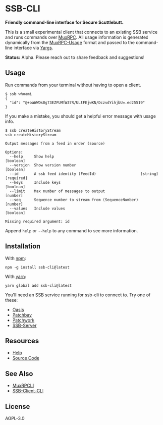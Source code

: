 # SSB-CLI

**Friendly command-line interface for Secure Scuttlebutt.**

This is a small experimental client that connects to an existing SSB service
and runs commands over [MuxRPC][muxrpc]. All usage information is generated
dynamically from the [MuxRPC-Usage][muxrpc-usage] format and passed to the 
command-line interface via [Yargs][yargs].

**Status:** Alpha. Please reach out to share feedback and suggestions!

## Usage

Run commands from your terminal without having to open a client.

```console
$ ssb whoami
{
  "id": "@+oaWWDs8g73EZFUMfW37R/ULtFEjwKN/DczvdYihjbU=.ed25519"
}
```

If you make a mistake, you should get a helpful error message with usage info.

```console
$ ssb createHistoryStream
ssb createHistoryStream

Output messages from a feed in order (source)

Options:
  --help     Show help                                                 [boolean]
  --version  Show version number                                       [boolean]
  --id       A ssb feed identity (FeedId)                    [string] [required]
  --keys     Include keys                                              [boolean]
  --limit    Max number of messages to output                           [number]
  --seq      Sequence number to stream from (SequenceNumber)            [number]
  --values   Include values                                            [boolean]

Missing required argument: id
```

Append `help` or `--help` to any command to see more information.

## Installation

With [npm](https://npmjs.org/):

```shell
npm -g install ssb-cli@latest
```

With [yarn](https://yarnpkg.com/en/):

```shell
yarn global add ssb-cli@latest
```

You'll need an SSB service running for ssb-cli to connect to. Try one of these:

- [Oasis](https://github.com/fraction/oasis)
- [Patchbay](https://github.com/ssbc/patchbay)
- [Patchwork](https://github.com/ssbc/patchwork)
- [SSB-Server](https://github.com/ssbc/ssb-server)

## Resources

- [Help](https://github.com/fraction/ssb-cli/issues/new)
- [Source Code](https://github.com/fraction/ssb-cli.git)

## See Also

- [MuxRPCLI](https://github.com/ssbc/muxrpcli)
- [SSB-Client-CLI](https://github.com/qypea/ssb-client-cli)

## License

AGPL-3.0

[muxrpc]: https://github.com/ssbc/muxrpc
[muxrpc-usage]: https://github.com/ssbc/muxrpc-usage
[yargs]: https://github.com/yargs/yargs

